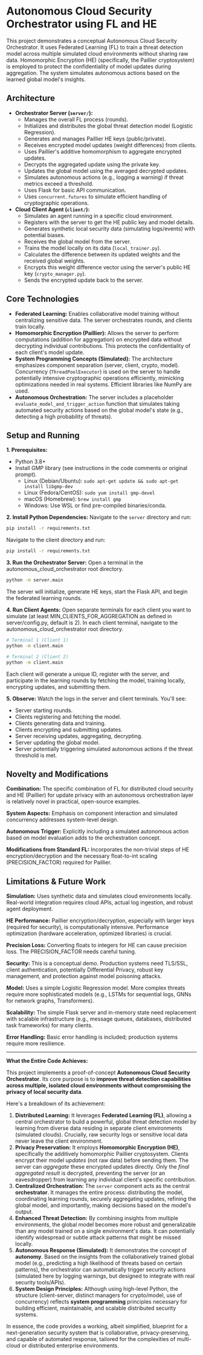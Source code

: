 # Autonomous Cloud Security Orchestrator using FL and HE

This project demonstrates a conceptual Autonomous Cloud Security Orchestrator. It uses Federated Learning (FL) to train a threat detection model across multiple simulated cloud environments without sharing raw data. Homomorphic Encryption (HE) (specifically, the Paillier cryptosystem) is employed to protect the confidentiality of model updates during aggregation. The system simulates autonomous actions based on the learned global model's insights.

## Architecture

*   **Orchestrator Server (`server/`):**
    *   Manages the overall FL process (rounds).
    *   Initializes and distributes the global threat detection model (Logistic Regression).
    *   Generates and manages Paillier HE keys (public/private).
    *   Receives encrypted model updates (weight differences) from clients.
    *   Uses Paillier's additive homomorphism to aggregate encrypted updates.
    *   Decrypts the aggregated update using the private key.
    *   Updates the global model using the averaged decrypted updates.
    *   Simulates autonomous actions (e.g., logging a warning) if threat metrics exceed a threshold.
    *   Uses Flask for basic API communication.
    *   Uses `concurrent.futures` to simulate efficient handling of cryptographic operations.
*   **Cloud Client Agent (`client/`):**
    *   Simulates an agent running in a specific cloud environment.
    *   Registers with the server to get the HE public key and model details.
    *   Generates synthetic local security data (simulating logs/events) with potential biases.
    *   Receives the global model from the server.
    *   Trains the model locally on its data (`local_trainer.py`).
    *   Calculates the difference between its updated weights and the received global weights.
    *   Encrypts this weight difference vector using the server's public HE key (`crypto_manager.py`).
    *   Sends the encrypted update back to the server.

## Core Technologies

*   **Federated Learning:** Enables collaborative model training without centralizing sensitive data. The server orchestrates rounds, and clients train locally.
*   **Homomorphic Encryption (Paillier):** Allows the server to perform computations (addition for aggregation) on encrypted data without decrypting individual contributions. This protects the confidentiality of each client's model update.
*   **System Programming Concepts (Simulated):** The architecture emphasizes component separation (server, client, crypto, model). Concurrency (`ThreadPoolExecutor`) is used on the server to handle potentially intensive cryptographic operations efficiently, mimicking optimizations needed in real systems. Efficient libraries like NumPy are used.
*   **Autonomous Orchestration:** The server includes a placeholder `evaluate_model_and_trigger_action` function that simulates taking automated security actions based on the global model's state (e.g., detecting a high probability of threats).

## Setup and Running

**1. Prerequisites:**
   *   Python 3.8+
   *   Install GMP library (see instructions in the code comments or original prompt).
        *   Linux (Debian/Ubuntu): `sudo apt-get update && sudo apt-get install libgmp-dev`
        *   Linux (Fedora/CentOS): `sudo yum install gmp-devel`
        *   macOS (Homebrew): `brew install gmp`
        *   Windows: Use WSL or find pre-compiled binaries/conda.

**2. Install Python Dependencies:**
   Navigate to the `server` directory and run:
   ```bash
   pip install -r requirements.txt
```
Navigate to the client directory and run:
```bash
pip install -r requirements.txt
```

**3. Run the Orchestrator Server:**
Open a terminal in the autonomous_cloud_orchestrator root directory.
```bash
python -m server.main
```
The server will initialize, generate HE keys, start the Flask API, and begin the federated learning rounds.

**4. Run Client Agents:**
Open separate terminals for each client you want to simulate (at least MIN_CLIENTS_FOR_AGGREGATION as defined in server/config.py, default is 2). In each client terminal, navigate to the autonomous_cloud_orchestrator root directory.

```bash
# Terminal 1 (Client 1)
python -m client.main

# Terminal 2 (Client 2)
python -m client.main
```
Each client will generate a unique ID, register with the server, and participate in the learning rounds by fetching the model, training locally, encrypting updates, and submitting them.

**5. Observe:**
Watch the logs in the server and client terminals. You'll see:
- Server starting rounds.
- Clients registering and fetching the model.
- Clients generating data and training.
- Clients encrypting and submitting updates.
- Server receiving updates, aggregating, decrypting.
- Server updating the global model.
- Server potentially triggering simulated autonomous actions if the threat threshold is met.

## Novelty and Modifications
**Combination:** The specific combination of FL for distributed cloud security and HE (Paillier) for update privacy with an autonomous orchestration layer is relatively novel in practical, open-source examples.

**System Aspects:** Emphasis on component interaction and simulated concurrency addresses system-level design.

**Autonomous Trigger:** Explicitly including a simulated autonomous action based on model evaluation adds to the orchestration concept.

**Modifications from Standard FL:** Incorporates the non-trivial steps of HE encryption/decryption and the necessary float-to-int scaling (PRECISION_FACTOR) required for Paillier.

## Limitations & Future Work
**Simulation:** Uses synthetic data and simulates cloud environments locally. Real-world integration requires cloud APIs, actual log ingestion, and robust agent deployment.

**HE Performance:** Paillier encryption/decryption, especially with larger keys (required for security), is computationally intensive. Performance optimization (hardware acceleration, optimized libraries) is crucial.

**Precision Loss:** Converting floats to integers for HE can cause precision loss. The PRECISION_FACTOR needs careful tuning.

**Security:** This is a conceptual demo. Production systems need TLS/SSL, client authentication, potentially Differential Privacy, robust key management, and protection against model poisoning attacks.

**Model:** Uses a simple Logistic Regression model. More complex threats require more sophisticated models (e.g., LSTMs for sequential logs, GNNs for network graphs, Transformers).

**Scalability:** The simple Flask server and in-memory state need replacement with scalable infrastructure (e.g., message queues, databases, distributed task frameworks) for many clients.

**Error Handling:** Basic error handling is included; production systems require more resilience.

---

**What the Entire Code Achieves:**

This project implements a proof-of-concept **Autonomous Cloud Security Orchestrator**. Its core purpose is to **improve threat detection capabilities across multiple, isolated cloud environments without compromising the privacy of local security data**.

Here's a breakdown of its achievement:

1.  **Distributed Learning:** It leverages **Federated Learning (FL)**, allowing a central orchestrator to build a powerful, global threat detection model by learning from diverse data residing in separate client environments (simulated clouds). Crucially, raw security logs or sensitive local data never leave the client environment.
2.  **Privacy Preservation:** It employs **Homomorphic Encryption (HE)**, specifically the additively homomorphic Paillier cryptosystem. Clients encrypt their model *updates* (not raw data) before sending them. The server can *aggregate* these encrypted updates directly. Only the *final aggregated result* is decrypted, preventing the server (or an eavesdropper) from learning any individual client's specific contribution.
3.  **Centralized Orchestration:** The `server` component acts as the central **orchestrator**. It manages the entire process: distributing the model, coordinating learning rounds, securely aggregating updates, refining the global model, and importantly, making decisions based on the model's output.
4.  **Enhanced Threat Detection:** By combining insights from multiple environments, the global model becomes more robust and generalizable than any model trained on a single environment's data. It can potentially identify widespread or subtle attack patterns that might be missed locally.
5.  **Autonomous Response (Simulated):** It demonstrates the concept of **autonomy**. Based on the insights from the collaboratively trained global model (e.g., predicting a high likelihood of threats based on certain patterns), the orchestrator can automatically trigger security actions (simulated here by logging warnings, but designed to integrate with real security tools/APIs).
6.  **System Design Principles:** Although using high-level Python, the structure (client-server, distinct managers for crypto/model, use of concurrency) reflects **system programming** principles necessary for building efficient, maintainable, and scalable distributed security systems.

In essence, the code provides a working, albeit simplified, blueprint for a next-generation security system that is collaborative, privacy-preserving, and capable of automated response, tailored for the complexities of multi-cloud or distributed enterprise environments.